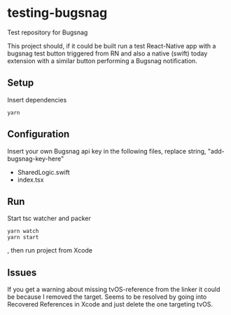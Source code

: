 # testing-bugsnag
Test repository for Bugsnag

This project should, if it could be built run a test React-Native app with a bugsnag test button triggered from RN and also a native (swift) today extension with a similar button performing a Bugsnag notification.

## Setup
Insert dependencies
```
yarn
```

## Configuration
Insert your own Bugsnag api key in the following files, replace string, "add-bugsnag-key-here"

* SharedLogic.swift
* index.tsx

## Run
Start tsc watcher and packer

```
yarn watch
yarn start
```
, then run project from Xcode

## Issues
If you get a warning about missing tvOS-reference from the linker it could be because I removed the target. Seems to be resolved by going into Recovered References in Xcode and just delete the one targeting tvOS.
